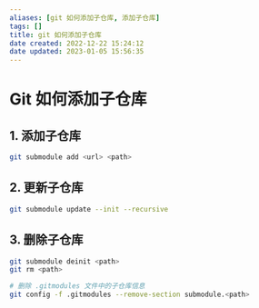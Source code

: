 ```yaml
---
aliases: [git 如何添加子仓库, 添加子仓库]
tags: []
title: git 如何添加子仓库
date created: 2022-12-22 15:24:12
date updated: 2023-01-05 15:56:35
---
```


# Git 如何添加子仓库

## 1. 添加子仓库

```bash
git submodule add <url> <path>
```

## 2. 更新子仓库

```bash
git submodule update --init --recursive
```

## 3. 删除子仓库

```bash
git submodule deinit <path>
git rm <path>

# 删除 .gitmodules 文件中的子仓库信息
git config -f .gitmodules --remove-section submodule.<path>
```
